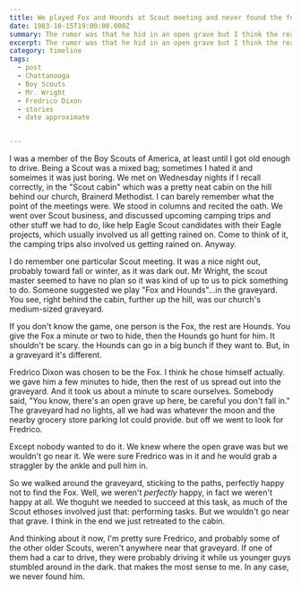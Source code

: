 ```yaml
---
title: We played Fox and Hounds at Scout meeting and never found the fox.
date: 1983-10-15T19:00:00.000Z
summary: The rumor was that he hid in an open grave but I think the real answer was different.
excerpt: The rumor was that he hid in an open grave but I think the real answer was different.
category: timeline
tags:
  - post 
  - Chattanooga
  - Boy Scouts
  - Mr. Wright
  - Fredrico Dixon
  - stories
  - date approximate


---
```


I was a member of the Boy Scouts of America, at least until I got old enough to drive. Being a Scout was a mixed bag; sometimes I hated it and someimes it was just boring. We met on Wednesday nights if I recall correctly, in the "Scout cabin" which was a pretty neat cabin on the hill behind our church, Brainerd Methodist. I can barely remember what the point of the meetings were. We stood in columns and recited the oath. We went over Scout business, and discussed upcoming camping trips and other stuff we had to do, like help Eagle Scout candidates with their Eagle projects, which usually involved us all getting rained on. Come to think of it, the camping trips also involved us getting rained on. Anyway.

I do remember one particular Scout meeting. It was a nice night out, probably toward fall or winter, as it was dark out. Mr Wright, the scout master seemed to have no plan so it was kind of up to us to pick something to do. Someone suggested we play "Fox and Hounds"...in the graveyard. You see, right behind the cabin, further up the hill, was our church's medium-sized graveyard.

If you don't know the game, one person is the Fox, the rest are Hounds. You give the Fox a minute or two to hide, then the Hounds go hunt for him. It shouldn't be scary. the Hounds can go in a big bunch if they want to. But, in a graveyard it's different.

Fredrico Dixon was chosen to be the Fox. I think he chose himself actually. we gave him a few minutes to hide, then the rest of us spread out into the graveyard. And it took us about a minute to scare ourselves.  Somebody said, "You know, there's an open grave up here, be careful you don't fall in." The graveyard had no lights, all we had was whatever the moon and the nearby grocery store parking lot could provide. but off we went to look for Fredrico.

Except nobody wanted to do it. We knew where the open grave was but we wouldn't go near it. We were sure Fredrico was in it and he would grab a straggler by the ankle and pull him in.

So we walked around the graveyard, sticking to the paths, perfectly happy not to find the Fox. Well, we weren't _perfectly_ happy, in fact we weren't happy at all. We thoguht we needed to succeed at this task, as much of the Scout ethoses involved just that: performing tasks. But we wouldn't go near that grave. I think in the end we just retreated to the cabin.

And thinking about it now, I'm pretty sure Fredrico, and probably some of the other older Scouts, weren't anywhere near that graveyard. If one of them had a car to drive, they were probably driving it while us younger guys stumbled around in the dark.
that makes the most sense to me. In any case, we never found him.

